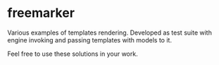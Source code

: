 # freemarker
Various examples of templates rendering. Developed as test suite with engine invoking and passing templates with models to it.

Feel free to use these solutions in your work.